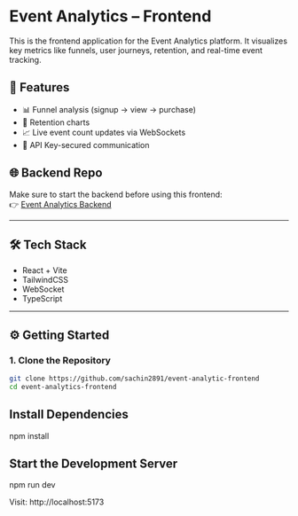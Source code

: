 # Event Analytics – Frontend

This is the frontend application for the Event Analytics platform. It visualizes key metrics like funnels, user journeys, retention, and real-time event tracking.

## 🚀 Features

- 📊 Funnel analysis (signup → view → purchase)
- 🔁 Retention charts
- 📈 Live event count updates via WebSockets
- 🔐 API Key-secured communication

## 🌐 Backend Repo

Make sure to start the backend before using this frontend:  
👉 [Event Analytics Backend](https://github.com/sachin2891/event-analytics)

---

## 🛠️ Tech Stack

- React + Vite
- TailwindCSS
- WebSocket
- TypeScript

---

## ⚙️ Getting Started

### 1. Clone the Repository

```bash
git clone https://github.com/sachin2891/event-analytic-frontend
cd event-analytics-frontend
```

## Install Dependencies

npm install

## Start the Development Server

npm run dev

Visit: http://localhost:5173
